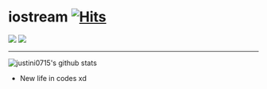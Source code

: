 # iostream [![Hits](https://hits.seeyoufarm.com/api/count/incr/badge.svg?url=https%3A%2F%2Fgithub.com%2Fjustini0715&count_bg=%2348DFED&title_bg=%23030303&icon=faceit.svg&icon_color=%2385FFF3&title=hits&edge_flat=false)](https://hits.seeyoufarm.com)
<img src="https://img.shields.io/badge/Python-3766AB?style=flat-square&logo=Python&logoColor=white"/></a> <img src="https://img.shields.io/badge/Java-000000?style=flat-square&logo=Java&logoColor=white"/></a>

- - -
![justini0715's github stats](https://github-readme-stats.vercel.app/api?username=justini0715&show_icons=true)

- New life in codes xd


